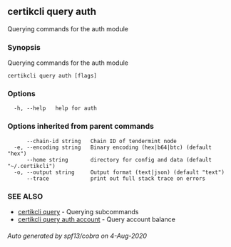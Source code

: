## certikcli query auth

Querying commands for the auth module

### Synopsis

Querying commands for the auth module

```
certikcli query auth [flags]
```

### Options

```
  -h, --help   help for auth
```

### Options inherited from parent commands

```
      --chain-id string   Chain ID of tendermint node
  -e, --encoding string   Binary encoding (hex|b64|btc) (default "hex")
      --home string       directory for config and data (default "~/.certikcli")
  -o, --output string     Output format (text|json) (default "text")
      --trace             print out full stack trace on errors
```

### SEE ALSO

* [certikcli query](certikcli_query.md)	 - Querying subcommands
* [certikcli query auth account](certikcli_query_auth_account.md)	 - Query account balance

###### Auto generated by spf13/cobra on 4-Aug-2020
